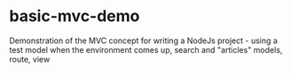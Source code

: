 # basic-mvc-demo
Demonstration of the MVC concept for writing a NodeJs project - using a test model when the environment comes up, search and "articles" models, route, view
